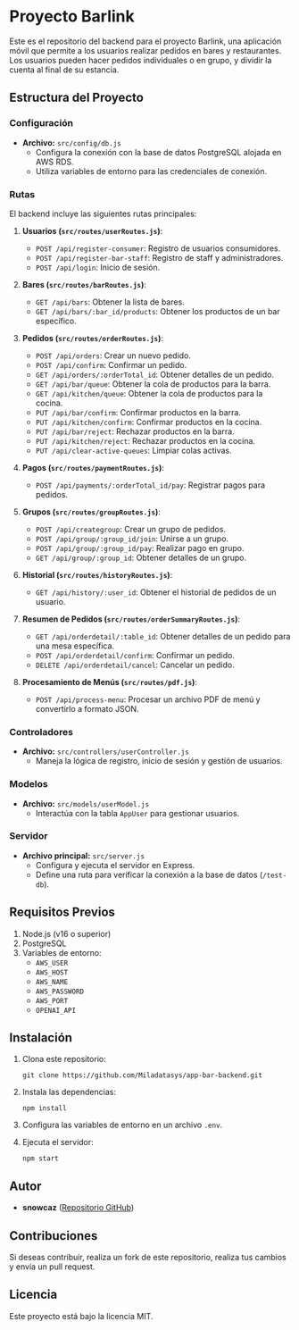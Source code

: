 # Proyecto Barlink

Este es el repositorio del backend para el proyecto Barlink, una aplicación móvil que permite a los usuarios realizar pedidos en bares y restaurantes. Los usuarios pueden hacer pedidos individuales o en grupo, y dividir la cuenta al final de su estancia.

## Estructura del Proyecto

### Configuración
- **Archivo:** `src/config/db.js`
  - Configura la conexión con la base de datos PostgreSQL alojada en AWS RDS.
  - Utiliza variables de entorno para las credenciales de conexión.

### Rutas
El backend incluye las siguientes rutas principales:

1. **Usuarios (`src/routes/userRoutes.js`)**:
   - `POST /api/register-consumer`: Registro de usuarios consumidores.
   - `POST /api/register-bar-staff`: Registro de staff y administradores.
   - `POST /api/login`: Inicio de sesión.

2. **Bares (`src/routes/barRoutes.js`)**:
   - `GET /api/bars`: Obtener la lista de bares.
   - `GET /api/bars/:bar_id/products`: Obtener los productos de un bar específico.

3. **Pedidos (`src/routes/orderRoutes.js`)**:
   - `POST /api/orders`: Crear un nuevo pedido.
   - `POST /api/confirm`: Confirmar un pedido.
   - `GET /api/orders/:orderTotal_id`: Obtener detalles de un pedido.
   - `GET /api/bar/queue`: Obtener la cola de productos para la barra.
   - `GET /api/kitchen/queue`: Obtener la cola de productos para la cocina.
   - `PUT /api/bar/confirm`: Confirmar productos en la barra.
   - `PUT /api/kitchen/confirm`: Confirmar productos en la cocina.
   - `PUT /api/bar/reject`: Rechazar productos en la barra.
   - `PUT /api/kitchen/reject`: Rechazar productos en la cocina.
   - `PUT /api/clear-active-queues`: Limpiar colas activas.

4. **Pagos (`src/routes/paymentRoutes.js`)**:
   - `POST /api/payments/:orderTotal_id/pay`: Registrar pagos para pedidos.

5. **Grupos (`src/routes/groupRoutes.js`)**:
   - `POST /api/creategroup`: Crear un grupo de pedidos.
   - `POST /api/group/:group_id/join`: Unirse a un grupo.
   - `POST /api/group/:group_id/pay`: Realizar pago en grupo.
   - `GET /api/group/:group_id`: Obtener detalles de un grupo.

6. **Historial (`src/routes/historyRoutes.js`)**:
   - `GET /api/history/:user_id`: Obtener el historial de pedidos de un usuario.

7. **Resumen de Pedidos (`src/routes/orderSummaryRoutes.js`)**:
   - `GET /api/orderdetail/:table_id`: Obtener detalles de un pedido para una mesa específica.
   - `POST /api/orderdetail/confirm`: Confirmar un pedido.
   - `DELETE /api/orderdetail/cancel`: Cancelar un pedido.

8. **Procesamiento de Menús (`src/routes/pdf.js`)**:
   - `POST /api/process-menu`: Procesar un archivo PDF de menú y convertirlo a formato JSON.

### Controladores
- **Archivo:** `src/controllers/userController.js`
  - Maneja la lógica de registro, inicio de sesión y gestión de usuarios.

### Modelos
- **Archivo:** `src/models/userModel.js`
  - Interactúa con la tabla `AppUser` para gestionar usuarios.

### Servidor
- **Archivo principal:** `src/server.js`
  - Configura y ejecuta el servidor en Express.
  - Define una ruta para verificar la conexión a la base de datos (`/test-db`).

## Requisitos Previos
1. Node.js (v16 o superior)
2. PostgreSQL
3. Variables de entorno:
   - `AWS_USER`
   - `AWS_HOST`
   - `AWS_NAME`
   - `AWS_PASSWORD`
   - `AWS_PORT`
   - `OPENAI_API`

## Instalación
1. Clona este repositorio:
   ```
   git clone https://github.com/Miladatasys/app-bar-backend.git
   ```
2. Instala las dependencias:
   ```
   npm install
   ```
3. Configura las variables de entorno en un archivo `.env`.

4. Ejecuta el servidor:
   ```
   npm start
   ```

## Autor
- **snowcaz** ([Repositorio GitHub](https://github.com/Miladatasys/app-bar-backend))

## Contribuciones
Si deseas contribuir, realiza un fork de este repositorio, realiza tus cambios y envía un pull request.

## Licencia
Este proyecto está bajo la licencia MIT.
